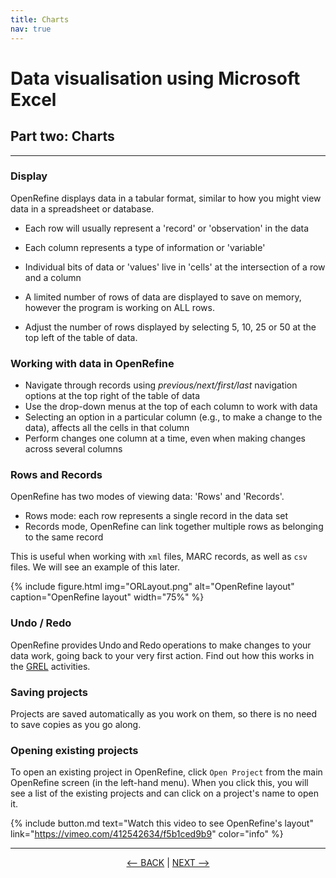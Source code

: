 ```yaml
---
title: Charts
nav: true
---
```

# Data visualisation using Microsoft Excel 

## Part two: Charts

-----

### Display 

OpenRefine displays data in a tabular format, similar to how you might view data in a spreadsheet or database. 
- Each row will usually represent a 'record' or 'observation' in the data
- Each column represents a type of information or 'variable'
- Individual bits of data or 'values' live in 'cells' at the intersection of a row and a column

- A limited number of rows of data are displayed to save on memory, however the program is working on ALL rows.
- Adjust the number of rows displayed by selecting 5, 10, 25 or 50 at the top left of the table of data.

### Working with data in OpenRefine

- Navigate through records using *previous/next/first/last* navigation options at the top right of the table of data
- Use the drop-down menus at the top of each column to work with data
- Selecting an option in a particular column (e.g., to make a change to the data), affects all the cells in that column 
- Perform changes one column at a time, even when making changes across several columns 


###  Rows and Records

OpenRefine has two modes of viewing data: 'Rows' and 'Records'. 
- Rows mode: each row represents a single record in the data set
- Records mode, OpenRefine can link together multiple rows as belonging to the same record 

This is useful when working with `xml` files, MARC records, as well as `csv` files. We will see an example of this later.

{% include figure.html img="ORLayout.png" alt="OpenRefine layout" caption="OpenRefine layout" width="75%" %}

### Undo / Redo

OpenRefine provides Undo and Redo operations to make changes to your data work, going back to your very first action. Find out how this works in the [GREL](https://griffithunilibrary.github.io/intro-data-wrangle/content/6-lesson.html) activities. 

### Saving projects

Projects are saved automatically as you work on them,  so there is no need to save copies as you go along. 

### Opening existing projects

To open an existing project in OpenRefine, click  `Open Project`  from the main OpenRefine screen (in the left-hand menu). 
When you click this, you will see a list of the existing projects and can click on a project's name to open it.

{% include button.md text="Watch this video to see OpenRefine's layout" link="https://vimeo.com/412542634/f5b1ced9b9" color="info" %}

-----

<p align="center">
  <a href="https://griffithunilibrary.github.io/intro-data-wrangle/content/2-tables.html"><-- BACK</a> |
  <a href="https://griffithunilibrary.github.io/intro-data-wrangle/content/4-lesson.html">NEXT --></a>
</p>
